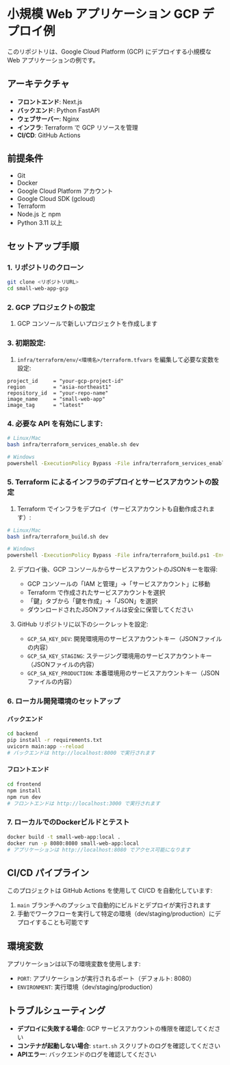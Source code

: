 # 小規模 Web アプリケーション GCP デプロイ例

このリポジトリは、Google Cloud Platform (GCP) にデプロイする小規模な Web アプリケーションの例です。

## アーキテクチャ

- **フロントエンド**: Next.js
- **バックエンド**: Python FastAPI
- **ウェブサーバー**: Nginx
- **インフラ**: Terraform で GCP リソースを管理
- **CI/CD**: GitHub Actions

## 前提条件

- Git
- Docker
- Google Cloud Platform アカウント
- Google Cloud SDK (gcloud)
- Terraform
- Node.js と npm
- Python 3.11 以上

## セットアップ手順

### 1. リポジトリのクローン

```bash
git clone <リポジトリURL>
cd small-web-app-gcp
```

### 2. GCP プロジェクトの設定

1. GCP コンソールで新しいプロジェクトを作成します

### 3. 初期設定:

1. `infra/terraform/env/<環境名>/terraform.tfvars` を編集して必要な変数を設定:

```hcl
project_id     = "your-gcp-project-id"
region         = "asia-northeast1"
repository_id  = "your-repo-name"
image_name     = "small-web-app"
image_tag      = "latest"
```

### 4.  必要な API を有効にします:

```bash
# Linux/Mac
bash infra/terraform_services_enable.sh dev

# Windows
powershell -ExecutionPolicy Bypass -File infra/terraform_services_enable.ps1 -Env dev
```

### 5. Terraform によるインフラのデプロイとサービスアカウントの設定

1. Terraform でインフラをデプロイ（サービスアカウントも自動作成されます）:

```bash
# Linux/Mac
bash infra/terraform_build.sh dev

# Windows
powershell -ExecutionPolicy Bypass -File infra/terraform_build.ps1 -Environment dev
```

2. デプロイ後、GCP コンソールからサービスアカウントのJSONキーを取得:
   - GCP コンソールの「IAM と管理」→「サービスアカウント」に移動
   - Terraform で作成されたサービスアカウントを選択
   - 「鍵」タブから「鍵を作成」→「JSON」を選択
   - ダウンロードされたJSONファイルは安全に保管してください

3. GitHub リポジトリに以下のシークレットを設定:
   - `GCP_SA_KEY_DEV`: 開発環境用のサービスアカウントキー（JSONファイルの内容）
   - `GCP_SA_KEY_STAGING`: ステージング環境用のサービスアカウントキー（JSONファイルの内容）
   - `GCP_SA_KEY_PRODUCTION`: 本番環境用のサービスアカウントキー（JSONファイルの内容）

### 6. ローカル開発環境のセットアップ

#### バックエンド

```bash
cd backend
pip install -r requirements.txt
uvicorn main:app --reload
# バックエンドは http://localhost:8000 で実行されます
```

#### フロントエンド

```bash
cd frontend
npm install
npm run dev
# フロントエンドは http://localhost:3000 で実行されます
```

### 7. ローカルでのDockerビルドとテスト

```bash
docker build -t small-web-app:local .
docker run -p 8080:8080 small-web-app:local
# アプリケーションは http://localhost:8080 でアクセス可能になります
```

## CI/CD パイプライン

このプロジェクトは GitHub Actions を使用して CI/CD を自動化しています:

1. `main` ブランチへのプッシュで自動的にビルドとデプロイが実行されます
2. 手動でワークフローを実行して特定の環境（dev/staging/production）にデプロイすることも可能です

## 環境変数

アプリケーションは以下の環境変数を使用します:

- `PORT`: アプリケーションが実行されるポート（デフォルト: 8080）
- `ENVIRONMENT`: 実行環境（dev/staging/production）

## トラブルシューティング

- **デプロイに失敗する場合**: GCP サービスアカウントの権限を確認してください
- **コンテナが起動しない場合**: `start.sh` スクリプトのログを確認してください
- **APIエラー**: バックエンドのログを確認してください
